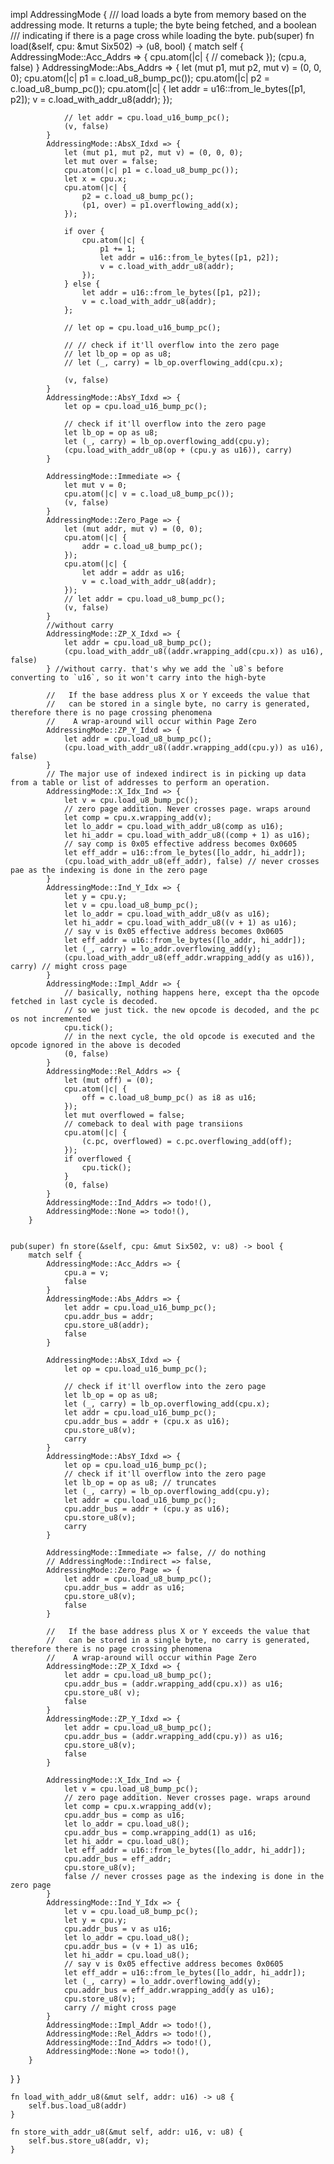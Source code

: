 
impl AddressingMode {
    /// load loads a byte from memory based on the addressing mode. It returns a tuple; the byte being fetched, and a boolean
    /// indicating if there is a page cross while loading the byte.
    pub(super) fn load(&self, cpu: &mut Six502) -> (u8, bool) {
        match self {
            AddressingMode::Acc_Addrs => {
                cpu.atom(|c| {
                    // comeback
                });
                (cpu.a, false)
            }
            AddressingMode::Abs_Addrs => {
                let (mut p1, mut p2, mut v) = (0, 0, 0);
                cpu.atom(|c| p1 = c.load_u8_bump_pc());
                cpu.atom(|c| p2 = c.load_u8_bump_pc());
                cpu.atom(|c| {
                    let addr = u16::from_le_bytes([p1, p2]);
                    v = c.load_with_addr_u8(addr);
                });

                // let addr = cpu.load_u16_bump_pc();
                (v, false)
            }
            AddressingMode::AbsX_Idxd => {
                let (mut p1, mut p2, mut v) = (0, 0, 0);
                let mut over = false;
                cpu.atom(|c| p1 = c.load_u8_bump_pc());
                let x = cpu.x;
                cpu.atom(|c| {
                    p2 = c.load_u8_bump_pc();
                    (p1, over) = p1.overflowing_add(x);
                });

                if over {
                    cpu.atom(|c| {
                        p1 += 1;
                        let addr = u16::from_le_bytes([p1, p2]);
                        v = c.load_with_addr_u8(addr);
                    });
                } else {
                    let addr = u16::from_le_bytes([p1, p2]);
                    v = c.load_with_addr_u8(addr);
                };

                // let op = cpu.load_u16_bump_pc();

                // // check if it'll overflow into the zero page
                // let lb_op = op as u8;
                // let (_, carry) = lb_op.overflowing_add(cpu.x);

                (v, false)
            }
            AddressingMode::AbsY_Idxd => {
                let op = cpu.load_u16_bump_pc();

                // check if it'll overflow into the zero page
                let lb_op = op as u8;
                let (_, carry) = lb_op.overflowing_add(cpu.y);
                (cpu.load_with_addr_u8(op + (cpu.y as u16)), carry)
            }

            AddressingMode::Immediate => {
                let mut v = 0;
                cpu.atom(|c| v = c.load_u8_bump_pc());
                (v, false)
            }
            AddressingMode::Zero_Page => {
                let (mut addr, mut v) = (0, 0);
                cpu.atom(|c| {
                    addr = c.load_u8_bump_pc();
                });
                cpu.atom(|c| {
                    let addr = addr as u16;
                    v = c.load_with_addr_u8(addr);
                });
                // let addr = cpu.load_u8_bump_pc();
                (v, false)
            }
            //without carry
            AddressingMode::ZP_X_Idxd => {
                let addr = cpu.load_u8_bump_pc();
                (cpu.load_with_addr_u8((addr.wrapping_add(cpu.x)) as u16), false)
            } //without carry. that's why we add the `u8`s before converting to `u16`, so it won't carry into the high-byte

            //   If the base address plus X or Y exceeds the value that
            //   can be stored in a single byte, no carry is generated, therefore there is no page crossing phenomena
            //    A wrap-around will occur within Page Zero
            AddressingMode::ZP_Y_Idxd => {
                let addr = cpu.load_u8_bump_pc();
                (cpu.load_with_addr_u8((addr.wrapping_add(cpu.y)) as u16), false)
            }
            // The major use of indexed indirect is in picking up data from a table or list of addresses to perform an operation.
            AddressingMode::X_Idx_Ind => {
                let v = cpu.load_u8_bump_pc();
                // zero page addition. Never crosses page. wraps around
                let comp = cpu.x.wrapping_add(v);
                let lo_addr = cpu.load_with_addr_u8(comp as u16);
                let hi_addr = cpu.load_with_addr_u8((comp + 1) as u16);
                // say comp is 0x05 effective address becomes 0x0605
                let eff_addr = u16::from_le_bytes([lo_addr, hi_addr]);
                (cpu.load_with_addr_u8(eff_addr), false) // never crosses pae as the indexing is done in the zero page
            }
            AddressingMode::Ind_Y_Idx => {
                let y = cpu.y;
                let v = cpu.load_u8_bump_pc();
                let lo_addr = cpu.load_with_addr_u8(v as u16);
                let hi_addr = cpu.load_with_addr_u8((v + 1) as u16);
                // say v is 0x05 effective address becomes 0x0605
                let eff_addr = u16::from_le_bytes([lo_addr, hi_addr]);
                let (_, carry) = lo_addr.overflowing_add(y);
                (cpu.load_with_addr_u8(eff_addr.wrapping_add(y as u16)), carry) // might cross page
            }
            AddressingMode::Impl_Addr => {
                // basically, nothing happens here, except tha the opcode fetched in last cycle is decoded.
                // so we just tick. the new opcode is decoded, and the pc os not incremented
                cpu.tick();
                // in the next cycle, the old opcode is executed and the opcode ignored in the above is decoded
                (0, false)
            }
            AddressingMode::Rel_Addrs => {
                let (mut off) = (0);
                cpu.atom(|c| {
                    off = c.load_u8_bump_pc() as i8 as u16;
                });
                let mut overflowed = false;
                // comeback to deal with page transiions
                cpu.atom(|c| {
                    (c.pc, overflowed) = c.pc.overflowing_add(off);
                });
                if overflowed {
                    cpu.tick();
                }
                (0, false)
            }
            AddressingMode::Ind_Addrs => todo!(),
            AddressingMode::None => todo!(),
        }


    pub(super) fn store(&self, cpu: &mut Six502, v: u8) -> bool {
        match self {
            AddressingMode::Acc_Addrs => {
                cpu.a = v;
                false
            }
            AddressingMode::Abs_Addrs => {
                let addr = cpu.load_u16_bump_pc();
                cpu.addr_bus = addr;
                cpu.store_u8(addr);
                false
            }

            AddressingMode::AbsX_Idxd => {
                let op = cpu.load_u16_bump_pc();

                // check if it'll overflow into the zero page
                let lb_op = op as u8;
                let (_, carry) = lb_op.overflowing_add(cpu.x);
                let addr = cpu.load_u16_bump_pc();
                cpu.addr_bus = addr + (cpu.x as u16);
                cpu.store_u8(v);
                carry
            }
            AddressingMode::AbsY_Idxd => {
                let op = cpu.load_u16_bump_pc();
                // check if it'll overflow into the zero page
                let lb_op = op as u8; // truncates
                let (_, carry) = lb_op.overflowing_add(cpu.y);
                let addr = cpu.load_u16_bump_pc();
                cpu.addr_bus = addr + (cpu.y as u16);
                cpu.store_u8(v);
                carry
            }

            AddressingMode::Immediate => false, // do nothing
            // AddressingMode::Indirect => false,
            AddressingMode::Zero_Page => {
                let addr = cpu.load_u8_bump_pc();
                cpu.addr_bus = addr as u16;
                cpu.store_u8(v);
                false
            }

            //   If the base address plus X or Y exceeds the value that
            //   can be stored in a single byte, no carry is generated, therefore there is no page crossing phenomena
            //    A wrap-around will occur within Page Zero
            AddressingMode::ZP_X_Idxd => {
                let addr = cpu.load_u8_bump_pc();
                cpu.addr_bus = (addr.wrapping_add(cpu.x)) as u16;
                cpu.store_u8( v);
                false
            }
            AddressingMode::ZP_Y_Idxd => {
                let addr = cpu.load_u8_bump_pc();
                cpu.addr_bus = (addr.wrapping_add(cpu.y)) as u16;
                cpu.store_u8(v);
                false
            }

            AddressingMode::X_Idx_Ind => {
                let v = cpu.load_u8_bump_pc();
                // zero page addition. Never crosses page. wraps around
                let comp = cpu.x.wrapping_add(v);
                cpu.addr_bus = comp as u16;
                let lo_addr = cpu.load_u8();
                cpu.addr_bus = comp.wrapping_add(1) as u16;
                let hi_addr = cpu.load_u8();
                let eff_addr = u16::from_le_bytes([lo_addr, hi_addr]);
                cpu.addr_bus = eff_addr;
                cpu.store_u8(v);
                false // never crosses page as the indexing is done in the zero page
            }
            AddressingMode::Ind_Y_Idx => {
                let v = cpu.load_u8_bump_pc();
                let y = cpu.y;
                cpu.addr_bus = v as u16;
                let lo_addr = cpu.load_u8();
                cpu.addr_bus = (v + 1) as u16;
                let hi_addr = cpu.load_u8();
                // say v is 0x05 effective address becomes 0x0605
                let eff_addr = u16::from_le_bytes([lo_addr, hi_addr]);
                let (_, carry) = lo_addr.overflowing_add(y);
                cpu.addr_bus = eff_addr.wrapping_add(y as u16);
                cpu.store_u8(v);
                carry // might cross page
            }
            AddressingMode::Impl_Addr => todo!(),
            AddressingMode::Rel_Addrs => todo!(),
            AddressingMode::Ind_Addrs => todo!(),
            AddressingMode::None => todo!(),
        }
 }
    }


    fn load_with_addr_u8(&mut self, addr: u16) -> u8 {
        self.bus.load_u8(addr)
    }

    fn store_with_addr_u8(&mut self, addr: u16, v: u8) {
        self.bus.store_u8(addr, v);
    }